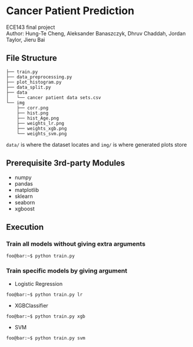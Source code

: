 # Cancer Patient Prediction
ECE143 final project  
Author: Hung-Te Cheng, Aleksander Banaszczyk, Dhruv Chaddah, Jordan Taylor, Jieru Bai

## File Structure
```console
├── train.py
├── data_preprocessing.py
├── plot_histogram.py
├── data_split.py
├── data
│   └── cancer patient data sets.csv
└── img
    ├── corr.png
    ├── hist.png
    ├── hist_Age.png
    ├── weights_lr.png
    ├── weights_xgb.png
    └── weights_svm.png
```
```data/``` is where the dataset locates and ```img/``` is where generated plots store

## Prerequisite 3rd-party Modules
- numpy
- pandas
- matplotlib
- sklearn
- seaborn
- xgboost

## Execution
### Train all models without giving extra arguments
```console
foo@bar:~$ python train.py
```
### Train specific models by giving argument
- Logistic Regression
```console
foo@bar:~$ python train.py lr
```
- XGBClassifier
```console
foo@bar:~$ python train.py xgb
```
- SVM
```console
foo@bar:~$ python train.py svm
```
